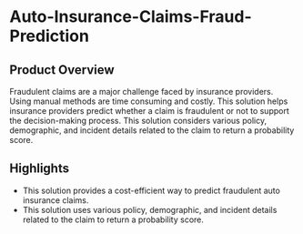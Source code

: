 # Auto-Insurance-Claims-Fraud-Prediction

## Product Overview
Fraudulent claims are a major challenge faced by insurance providers. Using manual methods are time consuming and costly. This solution helps insurance providers predict whether a claim is fraudulent or not to support the decision-making process. This solution considers various policy, demographic, and incident details related to the claim to return a probability score.

## Highlights
* This solution provides a cost-efficient way to predict fraudulent auto insurance claims.
* This solution uses various policy, demographic, and incident details related to the claim to return a probability score.